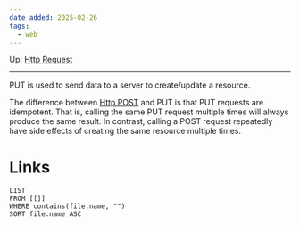 ```yaml
---
date_added: 2025-02-26
tags:
  - web
---
```

Up: [Http Request](Http%20Request.md)
___
 PUT is used to send data to a server to create/update a resource.
 
 The difference between [Http POST](Http%20POST.md) and PUT is that PUT requests are idempotent. That is, calling the same PUT request multiple times will always produce the same result. In contrast, calling a POST request repeatedly have side effects of creating the same resource multiple times.
# Links
```dataview
LIST
FROM [[]]
WHERE contains(file.name, "")
SORT file.name ASC
```
